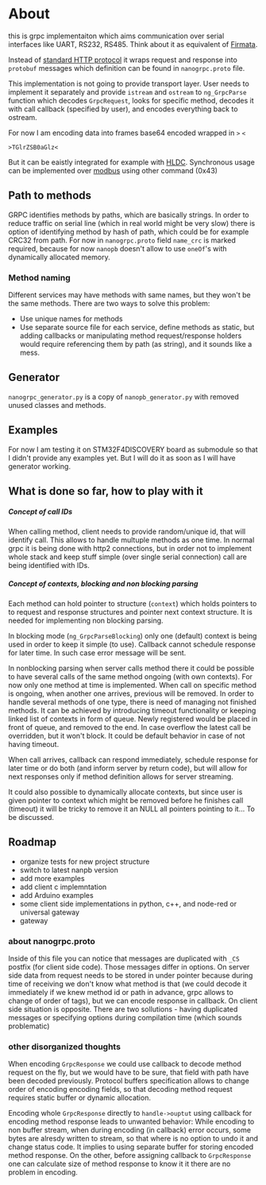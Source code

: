 # About
this is grpc implementaiton which aims communication over serial interfaces
like UART, RS232, RS485.
Think about it as equivalent of
[Firmata](https://www.arduino.cc/en/Reference/Firmata).

Instead of
[standard HTTP protocol](https://github.com/grpc/grpc/blob/master/doc/PROTOCOL-HTTP2.md)
it wraps request and response into `protobuf` messages which definition can be
found in `nanogrpc.proto` file.

This implementation is not going to provide transport layer. User needs to
implement it separately and provide `istream` and `ostream` to `ng_GrpcParse`
function which decodes `GrpcRequest`, looks for specific method, decodes it
with call callback (specified by user), and encodes everything back to ostream.

For now I am encoding data into frames base64 encoded wrapped in `>` `<`
```
>TGlrZSB0aGlz<
```
But it can be eaistly integrated for example with
[HLDC](https://en.wikipedia.org/wiki/High-Level_Data_Link_Control).
Synchronous usage can be implemented over 
[modbus](https://en.wikipedia.org/wiki/Modbus) using other command (0x43)

## Path to methods
GRPC identifies methods by paths, which are basically strings.
In order to reduce traffic on serial line (which in real world might be very
  slow)
there is option of identifying method by hash of path, which could be for
example CRC32 from path. For now in `nanogrpc.proto` field `name_crc` is marked
required, because for now `nanopb` doesn't allow to use `oneOf`'s with
dynamically allocated memory.

### Method naming
Different services may have methods with same names, but they won't be the same
methods. There are two ways to solve this problem:
* Use unique names for methods
* Use separate source file for each service, define methods as static, but
adding callbacks or manipulating method request/response holders would require
referencing them by path (as string), and it sounds like a mess.

## Generator
`nanogrpc_generator.py` is a copy of `nanopb_generator.py` with removed unused
classes and methods.

## Examples

For now I am testing it on STM32F4DISCOVERY board as submodule so that I didn't
provide any examples yet. But I will do it as soon as I will have generator
working.

## What is done so far, how to play with it
##### Concept of call IDs
When calling method, client needs to provide random/unique id, that will
identify call. This allows to handle multuple methods as one time. In normal
grpc it is being done with http2 connections, but in order not to implement
whole stack and keep stuff simple (over single serial connection) call are
being identified with IDs.

##### Concept of contexts, blocking and non blocking parsing
Each method can hold pointer to structure (`context`) which holds pointers to
to request and response structures and pointer next context structure. It is
needed for implementing non blocking parsing.

In blocking mode (`ng_GrpcParseBlocking`) only one (default) context is being
used in order to keep it simple (to use). Callback cannot schedule response
for later time. In such case error message will be sent.

In nonblocking parsing when server calls method there it could be possible to
have several calls of the same method ongoing (with own contexts). For now only
one method at time is implemented. When call on specific method is ongoing, when
another one arrives, previous will be removed. In order to handle several
methods of one type, there is need of managing not finished methods. It can be
achieved by introducing timeout functionality or keeping linked list of
contexts in form of queue. Newly registered would be placed in front of queue,
and removed to the end. In case overflow the latest call be overridden, but
it won't block. It could be default behavior in case of not having timeout.

When call arrives, callback can respond immediately, schedule response for
later time or do both (and inform server by return code), but will allow for
next responses only if method definition allows for server streaming.

It could also possible to dynamically allocate contexts, but since user is given
pointer to context which might be removed before he finishes call (timeout) it
will be tricky to remove it an NULL all pointers pointing to it...
To be discussed. 

## Roadmap
* organize tests for new project structure
* switch to latest nanpb version
* add more examples
* add client c implemntation
* add Arduino examples
* some client side implementations in python, c++, and node-red or
universal gateway
* gateway

### about nanogrpc.proto
Inside of this file you can notice that messages are duplicated with `_CS`
postfix (for client side code). Those messages differ in options. On server side
data from request needs to be stored in under pointer because during time of
receiving we don't know what method is that (we could decode it immediately if
we knew method id or path in advance, grpc allows to change of order of tags),
but we can encode response in callback. On client side situation is opposite.
There are two sollutions - having duplicated messages or specifying options
during compilation time (which sounds problematic)


### other disorganized thoughts

When encoding `GrpcResponse` we could use callback to decode method request
on the fly, but we would have to be sure, that field with path have been decoded
previously. Protocol buffers specification allows to change order of encoding
encoding fields, so that decoding method request requires static buffer or
dynamic allocation.

Encoding whole `GrpcResponse` directly to `handle->ouptut` using callback for
encoding method response leads to unwanted behavior: While encoding to non
buffer stream, when during encoding (in callback) error occurs, some bytes
are alresdy written to stream, so that where is no option to undo it and change
status code. It implies to using separate buffer for storing encoded
method response.
On the other, before assigning callback to `GrpcResponse` one can calculate
size of method response to know it it there are no problem in encoding.
